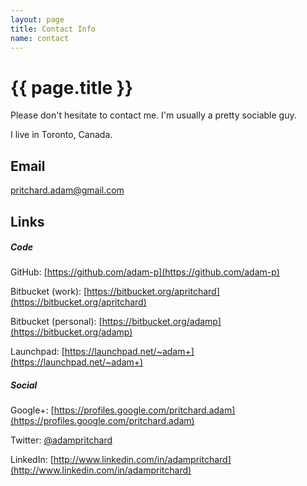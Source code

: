 ```yaml
---
layout: page
title: Contact Info
name: contact
---
```


# {{ page.title }}

Please don't hesitate to contact me. I'm usually a pretty sociable guy.

I live in Toronto, Canada.

## Email

[pritchard.adam@gmail.com](mailto:pritchard.adam@gmail.com)

## Links

##### Code

GitHub: [https://github.com/adam-p](https://github.com/adam-p)

Bitbucket (work): [https://bitbucket.org/apritchard](https://bitbucket.org/apritchard)

Bitbucket (personal): [https://bitbucket.org/adamp](https://bitbucket.org/adamp)

Launchpad: [https://launchpad.net/~adam+](https://launchpad.net/~adam+)

##### Social

Google+: [https://profiles.google.com/pritchard.adam](https://profiles.google.com/pritchard.adam)

Twitter: [@adampritchard](https://twitter.com/adampritchard)

LinkedIn: [http://www.linkedin.com/in/adampritchard](http://www.linkedin.com/in/adampritchard)
